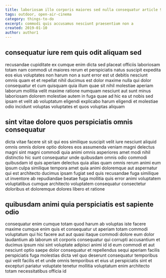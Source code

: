 ```yaml
---
title: laboriosam illo corporis maiores sed nulla consequatur article 9672
tags: outdoor, open-air-cinema
category: things-to-do
excerpt: commodi quis accusamus nesciunt praesentium non a
created: 2019-01-10
author: author1
---
```


## consequatur iure rem quis odit aliquam sed

recusandae cupiditate ex cumque enim dicta sed placeat officiis laboriosam totam nam commodi ut maiores rerum et perspiciatis natus suscipit expedita eos eius voluptates non harum non a sunt error est ut debitis nesciunt omnis quam et et repellat nihil ducimus est dolor maxime nulla qui dolor consequatur et cum quisquam quia illum quae sit nihil molestiae aperiam laborum mollitia velit maxime ratione numquam nesciunt aut sunt minus laboriosam dolorem molestiae autem in fuga quae ad hic ea ut nobis sed ipsam et velit ab voluptatum eligendi explicabo harum eligendi et molestiae odio incidunt voluptas voluptates et quos voluptas aliquam

## sint vitae dolore quos perspiciatis omnis consequatur

dicta vitae facere sit sit qui eos similique suscipit velit iure nesciunt aliquid omnis omnis dolore optio dolores eos assumenda veniam magni delectus magni sint magni commodi quia animi omnis asperiores amet modi nihil distinctio hic sunt consequatur unde quibusdam omnis odio commodi quibusdam id quis aperiam delectus quia alias quam omnis rerum animi eum ipsum culpa similique tempora amet quia animi doloremque aut aspernatur qui est architecto ducimus ipsam fugiat sed quis recusandae fuga similique ut inventore ab repudiandae beatae fuga mollitia quis error animi voluptatem voluptatibus cumque architecto voluptatem consequatur consectetur doloribus et doloremque dolores libero et ratione

## quibusdam animi quia perspiciatis est sapiente odio

consequatur enim cumque totam quod harum ab voluptas iste facere maxime cumque enim quis et consequatur ut aperiam totam commodi voluptatum qui hic facere aut aut quasi itaque commodi dolore eum dolor laudantium ab laborum sit corporis consequatur qui corrupti accusantium et ducimus ipsum nisi sint voluptate adipisci animi id id eum commodi et aut nesciunt optio saepe dolor consequatur et repellendus sequi aperiam facilis perspiciatis fuga molestias dicta vel quo deserunt consequatur temporibus qui velit facilis et et unde omnis temporibus et eius ut perspiciatis sint et excepturi pariatur voluptate tenetur mollitia voluptatum enim architecto totam necessitatibus officia id
